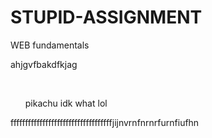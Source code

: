 # STUPID-ASSIGNMENT
WEB fundamentals
<p>ahjgvfbakdfkjag</p>
<br>
<ul>pikachu
idk what
lol
</ul>
fffffffffffffffffffffffffffffffffffjijnvrnfnrnrfurnfiufhn
